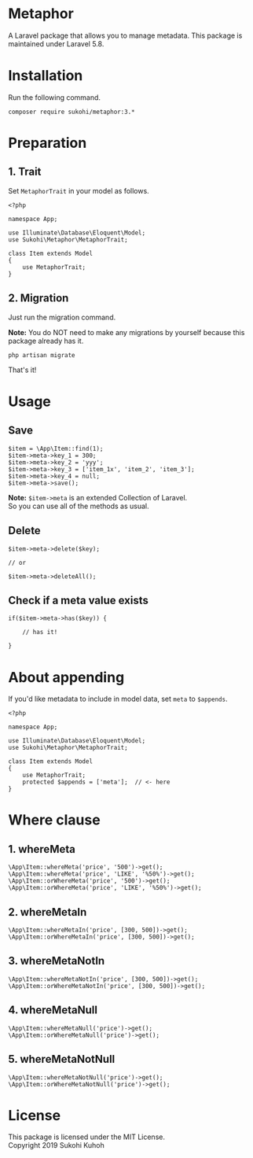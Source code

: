# Metaphor
A Laravel package that allows you to manage metadata.
This package is maintained under Laravel 5.8.

# Installation
Run the following command.

    composer require sukohi/metaphor:3.*

# Preparation

## 1. Trait

Set `MetaphorTrait` in your model as follows.

    <?php
    
    namespace App;
    
    use Illuminate\Database\Eloquent\Model;
    use Sukohi\Metaphor\MetaphorTrait;
    
    class Item extends Model
    {
        use MetaphorTrait;
    }
    
## 2. Migration

Just run the migration command.  

**Note:** You do NOT need to make any migrations by yourself because this package already has it.

    php artisan migrate
    
That's it!

# Usage

## Save

    $item = \App\Item::find(1);
    $item->meta->key_1 = 300;
    $item->meta->key_2 = 'yyy';
    $item->meta->key_3 = ['item_1x', 'item_2', 'item_3'];
    $item->meta->key_4 = null;
    $item->meta->save();
    
**Note:** `$item->meta` is an extended Collection of Laravel.  
So you can use all of the methods as usual.
    
## Delete

    $item->meta->delete($key);
    
    // or
    
    $item->meta->deleteAll();
    
## Check if a meta value exists

    if($item->meta->has($key)) {

        // has it!

    }

# About appending

If you'd like metadata to include in model data, set `meta` to `$appends`.

    <?php
    
    namespace App;
    
    use Illuminate\Database\Eloquent\Model;
    use Sukohi\Metaphor\MetaphorTrait;
    
    class Item extends Model
    {
        use MetaphorTrait;
        protected $appends = ['meta'];  // <- here
    }

# Where clause

## 1. whereMeta

    \App\Item::whereMeta('price', '500')->get();
    \App\Item::whereMeta('price', 'LIKE', '%50%')->get();
    \App\Item::orWhereMeta('price', '500')->get();
    \App\Item::orWhereMeta('price', 'LIKE', '%50%')->get();

## 2. whereMetaIn

    \App\Item::whereMetaIn('price', [300, 500])->get();
    \App\Item::orWhereMetaIn('price', [300, 500])->get();

## 3. whereMetaNotIn

    \App\Item::whereMetaNotIn('price', [300, 500])->get();
    \App\Item::orWhereMetaNotIn('price', [300, 500])->get();

## 4. whereMetaNull

    \App\Item::whereMetaNull('price')->get();
    \App\Item::orWhereMetaNull('price')->get();

## 5. whereMetaNotNull

    \App\Item::whereMetaNotNull('price')->get();
    \App\Item::orWhereMetaNotNull('price')->get();

# License
This package is licensed under the MIT License.  
Copyright 2019 Sukohi Kuhoh